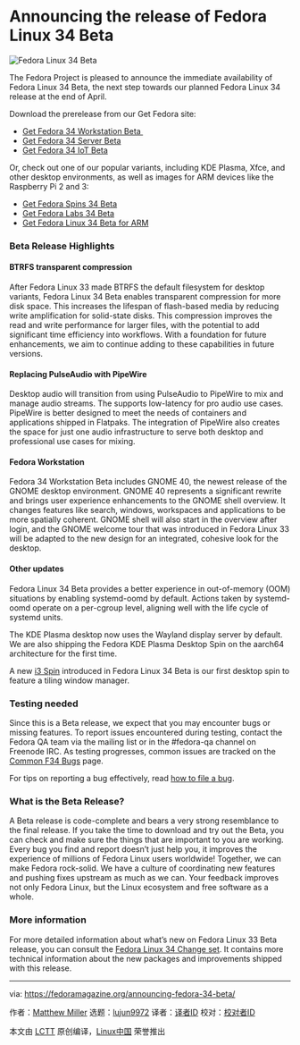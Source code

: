 [#]: subject: (Announcing the release of Fedora Linux 34 Beta)
[#]: via: (https://fedoramagazine.org/announcing-fedora-34-beta/)
[#]: author: (Matthew Miller https://fedoramagazine.org/author/mattdm/)
[#]: collector: (lujun9972)
[#]: translator: ( )
[#]: reviewer: ( )
[#]: publisher: ( )
[#]: url: ( )

Announcing the release of Fedora Linux 34 Beta
======

![Fedora Linux 34 Beta][1]

The Fedora Project is pleased to announce the immediate availability of Fedora Linux 34 Beta, the next step towards our planned Fedora Linux 34 release at the end of April.

Download the prerelease from our Get Fedora site:

  * [Get Fedora 34 Workstation Beta ][2]
  * [Get Fedora 34 Server Beta][3]
  * [Get Fedora 34 IoT Beta][4]



Or, check out one of our popular variants, including KDE Plasma, Xfce, and other desktop environments, as well as images for ARM devices like the Raspberry Pi 2 and 3:

  * [Get Fedora Spins 34 Beta][5]
  * [Get Fedora Labs 34 Beta][6] 
  * [Get Fedora Linux 34 Beta for ARM][7]



### Beta Release Highlights

#### BTRFS transparent compression 

After Fedora Linux 33 made BTRFS the default filesystem for desktop variants, Fedora Linux 34 Beta enables transparent compression for more disk space. This increases the lifespan of flash-based media by reducing write amplification for solid-state disks. This compression improves the read and write performance for larger files, with the potential to add significant time efficiency into workflows. With a foundation for future enhancements, we aim to continue adding to these capabilities in future versions.

#### Replacing PulseAudio with PipeWire

Desktop audio will transition from using PulseAudio to PipeWire to mix and manage audio streams. The supports low-latency for pro audio use cases. PipeWire is better designed to meet the needs of containers and applications shipped in Flatpaks. The integration of PipeWire also creates the space for just one audio infrastructure to serve both desktop and professional use cases for mixing.

#### Fedora Workstation

Fedora 34 Workstation Beta includes GNOME 40, the newest release of the GNOME desktop environment. GNOME 40 represents a significant rewrite and brings user experience enhancements to the GNOME shell overview. It changes features like search, windows, workspaces and applications to be more spatially coherent. GNOME shell will also start in the overview after login, and the GNOME welcome tour that was introduced in Fedora Linux 33 will be adapted to the new design for an integrated, cohesive look for the desktop.

#### Other updates

Fedora Linux 34 Beta provides a better experience in out-of-memory (OOM) situations by enabling systemd-oomd by default. Actions taken by systemd-oomd operate on a per-cgroup level, aligning well with the life cycle of systemd units.

The KDE Plasma desktop now uses the Wayland display server by default. We are also shipping the Fedora KDE Plasma Desktop Spin on the aarch64 architecture for the first time.

A new [i3 Spin][8] introduced in Fedora Linux 34 Beta is our first desktop spin to feature a tiling window manager.

### Testing needed

Since this is a Beta release, we expect that you may encounter bugs or missing features. To report issues encountered during testing, contact the Fedora QA team via the mailing list or in the #fedora-qa channel on Freenode IRC. As testing progresses, common issues are tracked on the [Common F34 Bugs][9] page.

For tips on reporting a bug effectively, read [how to file a bug][10].

### What is the Beta Release?

A Beta release is code-complete and bears a very strong resemblance to the final release. If you take the time to download and try out the Beta, you can check and make sure the things that are important to you are working. Every bug you find and report doesn’t just help you, it improves the experience of millions of Fedora Linux users worldwide! Together, we can make Fedora rock-solid. We have a culture of coordinating new features and pushing fixes upstream as much as we can. Your feedback improves not only Fedora Linux, but the Linux ecosystem and free software as a whole.

### More information

For more detailed information about what’s new on Fedora Linux 33 Beta release, you can consult the [Fedora Linux 34 Change set][11]. It contains more technical information about the new packages and improvements shipped with this release.

--------------------------------------------------------------------------------

via: https://fedoramagazine.org/announcing-fedora-34-beta/

作者：[Matthew Miller][a]
选题：[lujun9972][b]
译者：[译者ID](https://github.com/译者ID)
校对：[校对者ID](https://github.com/校对者ID)

本文由 [LCTT](https://github.com/LCTT/TranslateProject) 原创编译，[Linux中国](https://linux.cn/) 荣誉推出

[a]: https://fedoramagazine.org/author/mattdm/
[b]: https://github.com/lujun9972
[1]: https://fedoramagazine.org/wp-content/uploads/2021/03/f34-beta-816x345.jpg
[2]: https://getfedora.org/workstation/download/
[3]: https://getfedora.org/server/download/
[4]: https://getfedora.org/iot/download/
[5]: https://spins.fedoraproject.org/prerelease
[6]: https://labs.fedoraproject.org/prerelease
[7]: https://arm.fedoraproject.org/prerelease
[8]: https://spins.fedoraproject.org/i3
[9]: https://fedoraproject.org/wiki/Common_F34_bugs
[10]: https://docs.fedoraproject.org/en-US/quick-docs/howto-file-a-bug/
[11]: https://fedoraproject.org/wiki/Releases/34/ChangeSet

